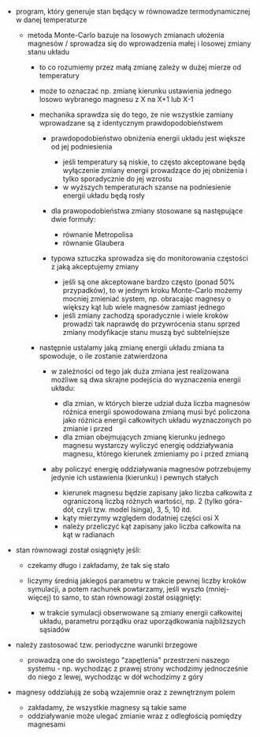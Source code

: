 - program, który generuje stan będący w równowadze termodynamicznej w danej temperaturze

    - metoda Monte-Carlo bazuje na losowych zmianach ułożenia magnesów / sprowadza się do wprowadzenia małej i losowej zmiany stanu układu

        - to co rozumiemy przez małą zmianę zależy w dużej mierze od temperatury
        - może to oznaczać np. zmianę kierunku ustawienia jednego losowo wybranego magnesu z X na X+1 lub X-1
        - mechanika sprawdza się do tego, że nie wszystkie zamiany wprowadzane są z identycznym prawdopodobieństwem

            - prawdopodobieństwo obniżenia energii układu jest większe od jej podniesienia

                - jeśli temperatury są niskie, to często akceptowane będą wyłączenie zmiany energii prowadzące do jej obniżenia i tylko sporadycznie do jej wzrostu
                - w wyższych temperaturach szanse na podniesienie energii układu będą rosły

            - dla prawopodobieństwa zmiany stosowane są następujące dwie formuły:

                - równanie Metropolisa
                - równanie Glaubera

            - typowa sztuczka sprowadza się do monitorowania częstości z jaką akceptujemy zmiany

                - jeśli są one akceptowane bardzo często (ponad 50% przypadków), to w jednym kroku Monte-Carlo możemy mocniej zmieniać system, np. obracając magnesy o większy kąt lub wiele magnesów zamiast jednego
                - jeśli zmiany zachodzą sporadycznie i wiele kroków prowadzi tak naprawdę do przywrócenia stanu sprzed zmiany modyfikacje stanu muszą być subtelniejsze

        - następnie ustalamy jaką zmianę energii układu zmiana ta spowoduje, o ile zostanie zatwierdzona

            - w zależności od tego jak duża zmiana jest realizowana możliwe są dwa skrajne podejścia do wyznaczenia energii układu:

                - dla zmian, w których bierze udział duża liczba magnesów różnica energii spowodowana zmianą musi być policzona jako różnica energii całkowitych układu wyznaczonych po zmianie i przed
                - dla zmian obejmujących zmianę kierunku jednego magnesu wystarczy wyliczyć energię oddziaływania magnesu, którego kierunek zmieniamy po i przed zmianą

            - aby policzyć energię oddziaływania magnesów potrzebujemy jedynie ich ustawienia (kierunku) i pewnych stałych

                - kierunek magnesu będzie zapisany jako liczba całkowita z ograniczoną liczbą różnych wartości, np. 2 (tylko góra-dół, czyli tzw. model Isinga), 3, 5, 10 itd.
                - kąty mierzymy względem dodatniej części osi X
                - należy przeliczyć kąt zapisany jako liczba całkowita na kąt w radianach

- stan równowagi został osiągnięty jeśli:

    - czekamy długo i zakładamy, że tak się stało
    - liczymy średnią jakiegoś parametru w trakcie pewnej liczby kroków symulacji, a potem rachunek powtarzamy, jeśli wyszło (mniej-więcej) to samo, to stan równowagi został osiągnięty:

        - w trakcie symulacji obserwowane są zmiany energii całkowitej układu, parametru porządku oraz uporządkowania najbliższych sąsiadów

- należy zastosować tzw. periodyczne warunki brzegowe

    - prowadzą one do swoistego "zapętlenia" przestrzeni naszego systemu - np. wychodząc z prawej strony wchodzimy jednocześnie do niego z lewej, wychodząc w dół wchodzimy z góry

- magnesy oddziałują ze sobą wzajemnie oraz z zewnętrznym polem

    - zakładamy, że wszystkie magnesy są takie same
    - oddziaływanie może ulegać zmianie wraz z odległością pomiędzy magnesami